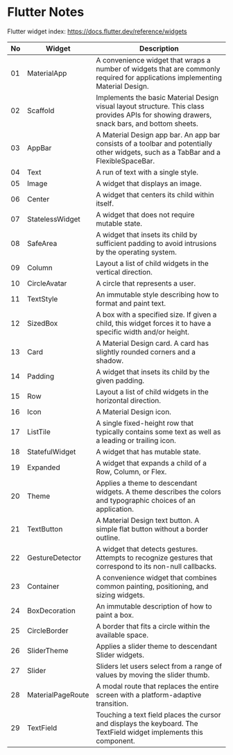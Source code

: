 # Flutter Notes
Flutter widget index: https://docs.flutter.dev/reference/widgets

| No | Widget | Description |
| - | - | - |
| 01 | MaterialApp | A convenience widget that wraps a number of widgets that are commonly required for applications implementing Material Design. |
| 02 | Scaffold | Implements the basic Material Design visual layout structure. This class provides APIs for showing drawers, snack bars, and bottom sheets. | 
| 03 | AppBar | A Material Design app bar. An app bar consists of a toolbar and potentially other widgets, such as a TabBar and a FlexibleSpaceBar. |
| 04 | Text | A run of text with a single style. |
| 05 | Image | A widget that displays an image. |
| 06 | Center | A widget that centers its child within itself. |
| 07 | StatelessWidget |  A widget that does not require mutable state. |
| 08 | SafeArea | A widget that insets its child by sufficient padding to avoid intrusions by the operating system. |
| 09 | Column | Layout a list of child widgets in the vertical direction. |
| 10 | CircleAvatar | A circle that represents a user. |
| 11 | TextStyle | An immutable style describing how to format and paint text. |
| 12 | SizedBox | A box with a specified size. If given a child, this widget forces it to have a specific width and/or height. |
| 13 | Card | A Material Design card. A card has slightly rounded corners and a shadow. |
| 14 | Padding | A widget that insets its child by the given padding. |
| 15 | Row | Layout a list of child widgets in the horizontal direction. |
| 16 | Icon | A Material Design icon. |
| 17 | ListTile | A single fixed-height row that typically contains some text as well as a leading or trailing icon. |
| 18 | StatefulWidget | A widget that has mutable state. |
| 19 | Expanded | A widget that expands a child of a Row, Column, or Flex. |
| 20 | Theme | Applies a theme to descendant widgets. A theme describes the colors and typographic choices of an application. |
| 21 | TextButton | A Material Design text button. A simple flat button without a border outline. |
| 22 | GestureDetector | A widget that detects gestures. Attempts to recognize gestures that correspond to its non-null callbacks. |
| 23 | Container | A convenience widget that combines common painting, positioning, and sizing widgets. |
| 24 | BoxDecoration | An immutable description of how to paint a box. |
| 25 | CircleBorder | A border that fits a circle within the available space. |
| 26 | SliderTheme | Applies a slider theme to descendant Slider widgets. |
| 27 | Slider | Sliders let users select from a range of values by moving the slider thumb. |
| 28 | MaterialPageRoute | A modal route that replaces the entire screen with a platform-adaptive transition. |
| 29 | TextField | Touching a text field places the cursor and displays the keyboard. The TextField widget implements this component. |
